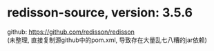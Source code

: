 # redisson-source, version: 3.5.6
github: https://github.com/redisson/redisson  
(未整理, 直接复制源github中的pom.xml, 导致存在大量乱七八糟的jar依赖)